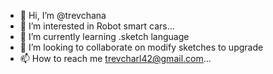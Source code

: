 - 👋 Hi, I’m @trevchana
- 👀 I’m interested in Robot smart cars...
- 🌱 I’m currently learning .sketch language
- 💞️ I’m looking to collaborate on modify sketches to upgrade
- 📫 How to reach me trevcharl42@gmail.com...

<!---
trevchana/trevchana is a ✨ special ✨ repository because its `README.md` (this file) appears on your GitHub profile.
You can click the Preview link to take a look at your changes.
--->
